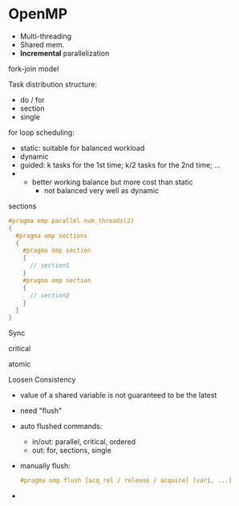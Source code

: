 # OpenMP



- Multi-threading
- Shared mem.
- **Incremental** parallelization



fork-join model



Task distribution structure:

- do / for
- section
- single



for loop scheduling:

- static: suitable for balanced workload
- dynamic
- guided: k tasks for the 1st time; k/2 tasks for the 2nd time; ...
- - better working balance but more cost than static
    - not balanced very well as dynamic

sections

```cpp
#pragma omp parallel num_threads(2)
{
  #pragma omp sections
  {
    #pragma omp section
    {
      // section1
    }
    #pragma omp section
    {
      // section2
    }
  }
}
```



Sync

critical

atomic



Loosen Consistency

- value of a shared variable is not guaranteed to be the latest

- need "flush"

- auto flushed commands:

    - in/out: parallel, critical, ordered
    - out: for, sections, single

- manually flush: 

    ````cpp
    #pragma omp flush [acq_rel / release / acquire] [var1, ...]
    ````
    
- 










